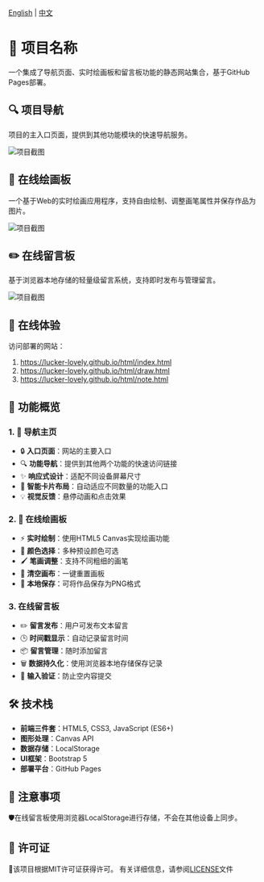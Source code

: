 [English](README.md) | [中文](README.zh.md)

# 📂 项目名称

一个集成了导航页面、实时绘画板和留言板功能的静态网站集合，基于GitHub Pages部署。

## 🔍 项目导航

项目的主入口页面，提供到其他功能模块的快速导航服务。

![项目截图](https://Lucker-Lovely.github.io/images/index.jpeg)

## 🎨 在线绘画板

一个基于Web的实时绘画应用程序，支持自由绘制、调整画笔属性并保存作品为图片。

![项目截图](https://Lucker-Lovely.github.io/images/draw.jpeg)

## ✏️ 在线留言板

基于浏览器本地存储的轻量级留言系统，支持即时发布与管理留言。

![项目截图](https://Lucker-Lovely.github.io/images/note.jpeg)

## 🚀 在线体验

访问部署的网站：  
1. https://lucker-lovely.github.io/html/index.html
2. https://lucker-lovely.github.io/html/draw.html
3. https://lucker-lovely.github.io/html/note.html

## 📌 功能概览

### 1. 🌟 导航主页
- 🔒 **入口页面**：网站的主要入口
- 🔍 **功能导航**：提供到其他两个功能的快速访问链接
- ✨ **响应式设计**：适配不同设备屏幕尺寸
- 🌈 **智能卡片布局**：自动适应不同数量的功能入口
- 💡 **视觉反馈**：悬停动画和点击效果

### 2. 🎨 在线绘画板
- ⚡ **实时绘制**：使用HTML5 Canvas实现绘画功能
- 🧹 **颜色选择**：多种预设颜色可选
- 🖌️ **笔画调整**：支持不同粗细的画笔
- 🎨 **清空画布**：一键重置画板
- 💾 **本地保存**：可将作品保存为PNG格式

### 3. 在线留言板
- ✏️ **留言发布**：用户可发布文本留言
- 🕒 **时间戳显示**：自动记录留言时间
- 📦 **留言管理**：随时添加留言
- 🗑️ **数据持久化**：使用浏览器本地存储保存记录
- 🔔 **输入验证**：防止空内容提交

## 🛠️ 技术栈
- **前端三件套**：HTML5, CSS3, JavaScript (ES6+)
- **图形处理**：Canvas API
- **数据存储**：LocalStorage
- **UI框架**：Bootstrap 5
- **部署平台**：GitHub Pages

## 🚨 注意事项
🛡️在线留言板使用浏览器LocalStorage进行存储，不会在其他设备上同步。

## 📜 许可证
📝该项目根据MIT许可证获得许可。 有关详细信息，请参阅[LICENSE](LICENSE)文件
